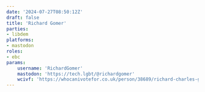 ```yaml
---
date: '2024-07-27T08:50:12Z'
draft: false
title: 'Richard Gomer'
parties:
- libdem
platforms:
- mastodon
roles:
- ebc
params:
    username: 'RichardGomer'
    mastodon: 'https://tech.lgbt/@richardgomer'
    wcivf: 'https://whocanivotefor.co.uk/person/38689/richard-charles-gomer'
---
```


